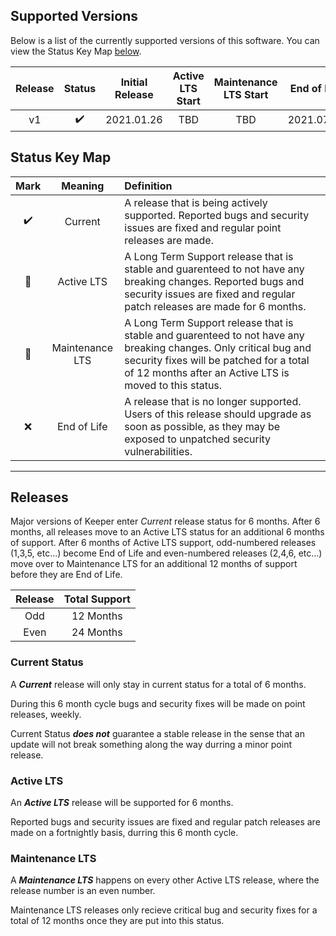 ## Supported Versions

Below is a list of the currently supported versions of this software. You can view the Status Key Map [below](#status-key-map).

| Release | Status            | Initial Release | Active LTS Start | Maintenance LTS Start | End of Life |
| :-----: | :----------------: | :-------------: | :------------------: | :--------------------: | :-: |
| v1   | :heavy_check_mark: | 2021.01.26 | TBD | TBD | 2021.07.26 |

## Status Key Map

| Mark | Meaning | Definition |
| :--: | :-----: | :---- |
| :heavy_check_mark: | Current | A release that is being actively supported. Reported bugs and security issues are fixed and regular point releases are made. |
| :purple_heart: | Active LTS | A Long Term Support release that is stable and guarenteed to not have any breaking changes. Reported bugs and security issues are fixed and regular patch releases are made for 6 months. |
| :wrench: |  Maintenance LTS | A Long Term Support release that is stable and guarenteed to not have any breaking changes. Only critical bug and security fixes will be patched for a total of 12 months after an Active LTS is moved to this status. |
| :x: | End of Life | A release that is no longer supported. Users of this release should upgrade as soon as possible, as they may be exposed to unpatched security vulnerabilities. |

---
## Releases
Major versions of Keeper enter _Current_ release status for 6 months. After 6 months, all releases move to an Active LTS status for an additional 6 months of support. After 6 months of Active LTS support, odd-numbered releases (1,3,5, etc...) become End of Life and even-numbered releases (2,4,6, etc...) move over to Maintenance LTS for an additional 12 months of support before they are End of Life.

| Release | Total Support |
| :-----: | :-----: |
| Odd  | 12 Months |
| Even | 24 Months |


### Current Status

A **_Current_** release will only stay in current status for a total of 6 months.

During this 6 month cycle bugs and security fixes will be made on point releases, weekly.

Current Status **_does not_** guarantee a stable release in the sense that an update will not break something along the way durring a minor point release.

### Active LTS

An **_Active LTS_** release will be supported for 6 months.

Reported bugs and security issues are fixed and regular patch releases are made on a fortnightly basis, durring this 6 month cycle.

### Maintenance LTS

A **_Maintenance LTS_** happens on every other Active LTS release, where the release number is an even number.

Maintenance LTS releases only recieve critical bug and security fixes for a total of 12 months once they are put into this status.